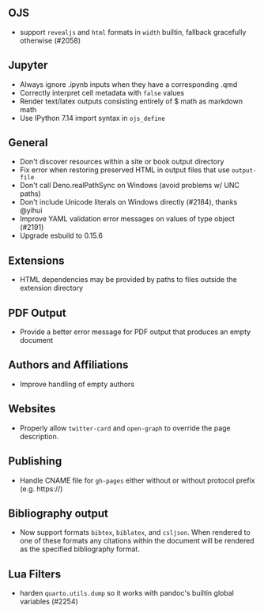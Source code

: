 ## OJS

- support `revealjs` and `html` formats in `width` builtin, fallback gracefully otherwise (#2058)

## Jupyter

- Always ignore .ipynb inputs when they have a corresponding .qmd
- Correctly interpret cell metadata with `false` values
- Render text/latex outputs consisting entirely of $ math as markdown math
- Use IPython 7.14 import syntax in `ojs_define`

## General

- Don't discover resources within a site or book output directory
- Fix error when restoring preserved HTML in output files that use `output-file`
- Don't call Deno.realPathSync on Windows (avoid problems w/ UNC paths)
- Don't include Unicode literals on Windows directly (#2184), thanks @yihui
- Improve YAML validation error messages on values of type object (#2191)
- Upgrade esbuild to 0.15.6

## Extensions

- HTML dependencies may be provided by paths to files outside the extension directory

## PDF Output

- Provide a better error message for PDF output that produces an empty document

## Authors and Affiliations

- Improve handling of empty authors

## Websites

- Properly allow `twitter-card` and `open-graph` to override the page description.

## Publishing

- Handle CNAME file for `gh-pages` either without or without protocol prefix (e.g. https://)

## Bibliography output

- Now support formats `bibtex`, `biblatex`, and `csljson`. When rendered to one of these formats any citations within the document will be rendered as the specified bibliography format.

## Lua Filters

- harden `quarto.utils.dump` so it works with pandoc's builtin global variables (#2254)
